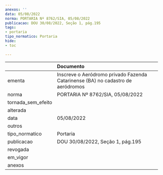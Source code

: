 ```yaml
---
anexos: ''
data: 05/08/2022
norma: PORTARIA Nº 8762/SIA, 05/08/2022
publicacao: DOU 30/08/2022, Seção 1, pág.195
tags:
- portaria
tipo_normatico: Portaria
hide: 
- toc 
 
---
```


|                    | Documento                                                                       |
|:-------------------|:--------------------------------------------------------------------------------|
| ementa             | Inscreve o Aeródromo privado Fazenda Catarinense (BA) no cadastro de aeródromos |
| norma              | PORTARIA Nº 8762/SIA, 05/08/2022                                                |
| tornada_sem_efeito |                                                                                 |
| alterada           |                                                                                 |
| data               | 05/08/2022                                                                      |
| outros             |                                                                                 |
| tipo_normatico     | Portaria                                                                        |
| publicacao         | DOU 30/08/2022, Seção 1, pág.195                                                |
| revogada           |                                                                                 |
| em_vigor           |                                                                                 |
| anexos             |                                                                                 |
